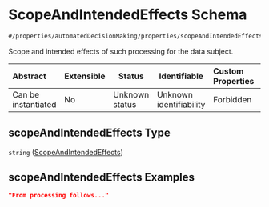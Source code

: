 # ScopeAndIntendedEffects Schema

```txt
#/properties/automatedDecisionMaking/properties/scopeAndIntendedEffects#/properties/automatedDecisionMaking/properties/scopeAndIntendedEffects
```

Scope and intended effects of such processing for the data subject.


| Abstract            | Extensible | Status         | Identifiable            | Custom Properties | Additional Properties | Access Restrictions | Defined In                                                           |
| :------------------ | ---------- | -------------- | ----------------------- | :---------------- | --------------------- | ------------------- | -------------------------------------------------------------------- |
| Can be instantiated | No         | Unknown status | Unknown identifiability | Forbidden         | Allowed               | none                | [tilt-schema.json\*](../out/tilt-schema.json "open original schema") |

## scopeAndIntendedEffects Type

`string` ([ScopeAndIntendedEffects](tilt-schema-properties-automateddecisionmaking-properties-scopeandintendedeffects.md))

## scopeAndIntendedEffects Examples

```json
"From processing follows..."
```
